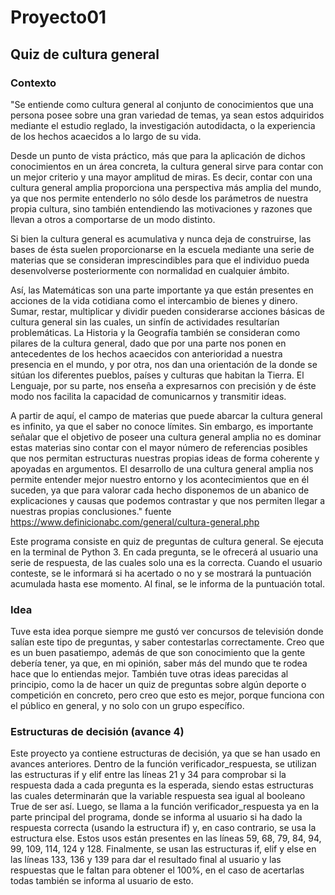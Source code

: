 # Proyecto01

## Quiz de cultura general 

### Contexto
"Se entiende como cultura general al conjunto de conocimientos que una persona posee sobre una gran variedad de temas, ya sean estos adquiridos mediante el estudio reglado, la investigación autodidacta, o la experiencia de los hechos acaecidos a lo largo de su vida.

Desde un punto de vista práctico, más que para la aplicación de dichos conocimientos en un área concreta, la cultura general sirve para contar con un mejor criterio y una mayor amplitud de miras.
Es decir, contar con una cultura general amplia proporciona una perspectiva más amplia del mundo, ya que nos permite entenderlo no sólo desde los parámetros de nuestra propia cultura, sino también entendiendo las motivaciones y razones que llevan a otros a comportarse de un modo distinto.

Si bien la cultura general es acumulativa y nunca deja de construirse, las bases de ésta suelen proporcionarse en la escuela mediante una serie de materias que se consideran imprescindibles para que el individuo pueda desenvolverse posteriormente con normalidad en cualquier ámbito.

Así, las Matemáticas son una parte importante ya que están presentes en acciones de la vida cotidiana como el intercambio de bienes y dinero. Sumar, restar, multiplicar y dividir pueden considerarse acciones básicas de cultura general sin las cuales, un sinfín de actividades resultarían problemáticas.
La Historia y la Geografía también se consideran como pilares de la cultura general, dado que por una parte nos ponen en antecedentes de los hechos acaecidos con anterioridad a nuestra presencia en el mundo, y por otra, nos dan una orientación de la donde se sitúan los diferentes pueblos, países y culturas que habitan la Tierra.
El Lenguaje, por su parte, nos enseña a expresarnos con precisión y de éste modo nos facilita la capacidad de comunicarnos y transmitir ideas.

A partir de aquí, el campo de materias que puede abarcar la cultura general es infinito, ya que el saber no conoce límites. Sin embargo, es importante señalar que el objetivo de poseer una cultura general amplia no es dominar estas materias sino contar con el mayor número de referencias posibles que nos permitan estructuras nuestras propias ideas de forma coherente y apoyadas en argumentos.
El desarrollo de una cultura general amplia nos permite entender mejor nuestro entorno y los acontecimientos que en él suceden, ya que para valorar cada hecho disponemos de un abanico de explicaciones y causas que podemos contrastar y que nos permiten llegar a nuestras propias conclusiones." fuente https://www.definicionabc.com/general/cultura-general.php

Este programa consiste en quiz de preguntas de cultura general. Se ejecuta en la terminal de Python 3. En cada pregunta, se le ofrecerá al usuario una serie de respuesta, de las cuales solo una es la correcta. Cuando el usuario conteste, se le informará si ha acertado o no y se mostrará la puntuación acumulada hasta ese momento. Al final, se le informa de la puntuación total.

### Idea
Tuve esta idea porque siempre me gustó ver concursos de televisión donde salían este tipo de preguntas, y saber contestarlas correctamente. Creo que es un buen pasatiempo, además de que son conocimiento que la gente debería tener, ya que, en mi opinión, saber más del mundo que te rodea hace que lo entiendas mejor. También tuve otras ideas parecidas al principio, como la de hacer un quiz de preguntas sobre algún deporte o competición en concreto, pero creo que esto es mejor, porque funciona con el público en general, y no solo con un grupo específico.
### Estructuras de decisión (avance 4)
Este proyecto ya contiene estructuras de decisión, ya que se han usado en avances anteriores. Dentro de la función verificador_respuesta, se utilizan las estructuras if y elif entre las líneas 21 y 34 para comprobar si la respuesta dada a cada pregunta es la esperada, siendo estas estructuras las cuales determinarán que la variable respuesta sea igual al booleano True de ser así. Luego, se llama a la función verificador_respuesta ya en la parte principal del programa, donde se informa al usuario si ha dado la respuesta correcta (usando la estructura if) y, en caso contrario, se usa la estructura else. Estos usos están presentes en las líneas 59, 68, 79, 84, 94, 99, 109, 114, 124 y 128. Finalmente, se usan las estructuras if, elif y else en las líneas 133, 136 y 139 para dar el resultado final al usuario y las respuestas que le faltan para obtener el 100%, en el caso de acertarlas todas también se informa al usuario de esto.
